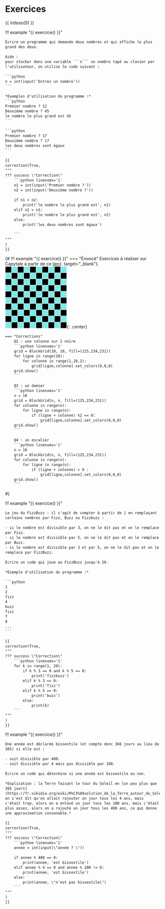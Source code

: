 # Exercices

{{ initexo(0) }}

!!! example "{{ exercice() }}"

    Écrire un programme qui demande deux nombres et qui affiche le plus grand des deux.

    Aide :
    pour stocker dans une variable ```n``` un nombre tapé au clavier par l'utilisateur, on utilise le code suivant :

    ```python
    n = int(input('Entrez un nombre'))
    ``` 

    *Exemples d'utilisation du programme :*
    ```python
    Premier nombre ? 12
    Deuxième nombre ? 45
    le nombre le plus grand est 45
    ```

    ```python
    Premier nombre ? 17
    Deuxième nombre ? 17
    les deux nombres sont égaux
    ```

    {{
    correction(True,
    """
    ??? success \"Correction\" 
        ```python linenums='1'
        n1 = int(input('Premier nombre ?'))
        n2 = int(input('Deuxième nombre ?'))

        if n1 > n2:
            print('le nombre le plus grand est', n1)
        elif n2 > n1:
            print('le nombre le plus grand est', n2)
        else:
            print('les deux nombres sont égaux')

        ```        
    """
    )
    }}

{#
!!! example "{{ exercice() }}"
    === "Énoncé"
        Exercices à réaliser sur Capytale à partir de ce [lien](https://capytale2.ac-paris.fr/web/c/dc75-658380/mlc){. target="_blank"}.
        ![image](data/damier.png){: .center}
        

    === "Corrections"
        Q2 : une colonne sur 2 noire
        ```python linenums='1'
        grid = BlockGrid(10, 10, fill=(125,234,231))
        for ligne in range(10):
            for colonne in range(1,10,2):
                grid[ligne,colonne].set_colors(0,0,0)
        grid.show()
        ```

        Q3 : un damier
        ```python linenums='1'
        n = 10
        grid = BlockGrid(n, n, fill=(125,234,231))
        for colonne in range(n):
            for ligne in range(n):
                if (ligne + colonne) %2 == 0:
                    grid[ligne,colonne].set_colors(0,0,0)
        grid.show()
        ```

        Q4 : un escalier
        ```python linenums='1'
        n = 10
        grid = BlockGrid(n, n, fill=(125,234,231))
        for colonne in range(n):
            for ligne in range(n):
                if (ligne + colonne) > 9 :
                    grid[ligne,colonne].set_colors(0,0,0)
        grid.show()
        ```
#}


!!! example "{{ exercice() }}"

    Le jeu du FizzBuzz : il s'agit de compter à partir de 1 en remplaçant certains nombres par Fizz, Buzz ou Fizzbuzz :

    - si le nombre est divisible par 3, on ne le dit pas et on le remplace par Fizz.
    - si le nombre est divisible par 5, on ne le dit pas et on le remplace par Buzz.
    - si le nombre est divisible par 3 et par 5, on ne le dit pas et on le remplace par FizzBuzz.

    Écrire un code qui joue au FizzBuzz jusqu'à 20.

    *Exemple d'utilisation du programme :*

    ```python
    1
    2
    fizz
    4
    buzz
    fizz
    7
    8
    ...
    ```

    {{
    correction(True,
    """
    ??? success \"Correction\" 
        ```python linenums='1'
        for k in range(1, 20):
            if k % 3 == 0 and k % 5 == 0:
                print('fizzbuzz')
            elif k % 3 == 0:
                print('fizz')
            elif k % 5 == 0:
                print('buzz')
            else:
                print(k)
        ```        
    """
    )
    }}



!!! example "{{ exercice() }}"

    Une année est déclarée bissextile (et compte donc 366 jours au lieu de 365) si elle est :

    - soit divisible par 400.
    - soit divisible par 4 mais pas divisible par 100.

    Écrire un code qui détermine si une année est bissextile ou non.

    *Explication : la Terre faisant le tour du Soleil en [un peu plus que 365 jours](https://fr.vikidia.org/wiki/R%C3%A9volution_de_la_Terre_autour_du_Soleil), on s'est dit qu'on allait rajouter un jour tous les 4 ans, mais c'était trop, alors on a enlevé un jour tous les 100 ans, mais c'était plus assez, alors on a rajouté un jour tous les 400 ans, ce qui donne une approximation convenable.*

    {{
    correction(True,
    """
    ??? success \"Correction\" 
        ```python linenums='1'
        annee = int(input(\"année ? \"))

        if annee % 400 == 0:
            print(annee, 'est bissextile')
        elif annee % 4 == 0 and annee % 100 != 0:
            print(annee, 'est bissextile')
        else:
            print(annee, \"n'est pas bissextile\")
        ```        
    """
    )
    }}

            